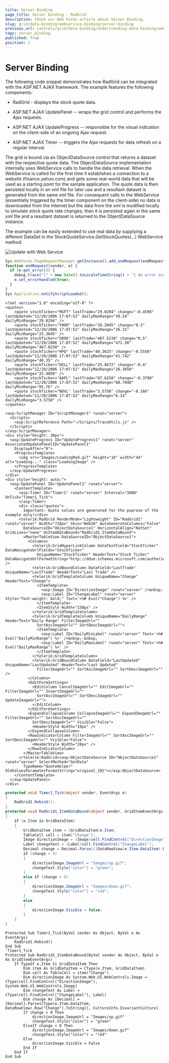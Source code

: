 ```yaml
---
title: Server Binding
page_title: Server Binding - RadGrid
description: Check our Web Forms article about Server Binding.
slug: grid/data-binding/webservice-binding/server-binding
previous_url: controls/grid/data-binding/understanding-data-binding/webservice-binding/server-binding
tags: server,binding
published: True
position: 1
---
```


# Server Binding

The following code snippet demonstrates how RadGrid can be integrated with the ASP.NET AJAX framework. The example features the following components:

* RadGrid - displays the stock quote data.

* ASP.NET AJAX UpdatePanel -- wraps the grid control and performs the Ajax requests.

* ASP.NET AJAX UpdateProgress -- responsible for the visual indication on the client-side of an ongoing Ajax request.

* ASP.NET AJAX Timer -- triggers the Ajax requests for data refresh on a regular interval.

The grid is bound via an ObjectDataSource control that returns a dataset with the respective quote data. The ObjectDataSource implementation internally uses WebService calls to handle the data retrieval. When the WebService is called for the first time it establishes a connection to a website (finance.yahoo.com) and gets some real-world data that will be used as a starting point for the sample application. The quote data is then persisted locally in an xml file for later use and a resultant dataset is generated from the same xml file. For consequent calls to the WebService (essentially triggered by the timer component on the client-side) no data is downloaded from the Internet but the data from the xml is modified locally to simulate stock quote rate changes; then it is persisted again in the same xml file and a resultant dataset is returned to the ObjectDataSource instance.

The example can be easily extended to use real data by supplying a different DataSet in the StockQuoteService.GetStockQuotes(...) WebService method.

![Update with Web Service](images/grdUpdateWithWebService.PNG)



````JavaScript
Sys.WebForms.PageRequestManager.getInstance().add_endRequest(endRequest);
function endRequest(sender, e) {
  if (e.get_error()) {
    debug.trace("[" + new Date().toLocaleTimeString() + "] An error occurred while processing the request on the server. Please try again later.");
    e.set_errorHandled(true);
  }
}
Sys.Application.notifyScriptLoaded();
````

````ASP.NET
<?xml version="1.0" encoding="utf-8" ?>
<quotes>  
    <quote stockTicker="MSFT" lastTrade="29.0294" change="-0.4596" lastUpdated="12/20/2006 17:07:52" dailyMaxRange="30.24" dailyMinRange="29.0294" />  
    <quote stockTicker="YHOO" lastTrade="26.2045" change="0.3" lastUpdated="12/20/2006 17:07:52" dailyMaxRange="26.31" dailyMinRange="25.3645" />  
    <quote stockTicker="GOOG" lastTrade="467.5230" change="0.5" lastUpdated="12/20/2006 17:07:52" dailyMaxRange="471.50" dailyMinRange="467.0230" />  
    <quote stockTicker="HPQ" lastTrade="40.3625" change="-0.5550" lastUpdated="12/20/2006 17:07:52" dailyMaxRange="41.742" dailyMinRange="40.35" />  
    <quote stockTicker="DELL" lastTrade="25.8672" change="-0.4" lastUpdated="12/20/2006 17:07:52" dailyMaxRange="26.3650" dailyMinRange="25.4050" />  
    <quote stockTicker="AAPL" lastTrade="87.6258" change="-0.3790" lastUpdated="12/20/2006 17:07:52" dailyMaxRange="88.7048" dailyMinRange="85.76" />  
    <quote stockTicker="NOVL" lastTrade="3.5758" change="-0.166" lastUpdated="12/20/2006 17:07:52" dailyMaxRange="6.14" dailyMinRange="3.5758" />
</quotes>
````

````ASP.NET
<asp:ScriptManager ID="ScriptManager1" runat="server">
  <Scripts>
    <asp:ScriptReference Path="~/Scripts/TraceUtils.js" />
  </Scripts>
</asp:ScriptManager>
<div style="height: 20px">
  <asp:UpdateProgress ID="UpdateProgress1" runat="server" AssociatedUpdatePanelID="UpdatePanel1"
    DisplayAfter="0">
    <ProgressTemplate>
      <img src="Images/LoadingRed.gif" height="16" width="44" alt="Loading..." class="LoadingImage" />
    </ProgressTemplate>
  </asp:UpdateProgress>
</div>
<div style="height: auto;">
  <asp:UpdatePanel ID="UpdatePanel1" runat="server">
    <ContentTemplate>
      <asp:Timer ID="Timer1" runat="server" Interval="3000" OnTick="Timer1_Tick">
      </asp:Timer>
      <div class="quotes">
        Important: Quote values are generated for the puprose of the example only!</div>
      <telerik:RadGrid RenderMode="Lightweight" ID="RadGrid1" runat="server" Width="718px" Skin="Web20" AutoGenerateColumns="False"
        DataSourceID="ObjectDataSource1" HorizontalAlign="NotSet" GridLines="none" OnItemDataBound="RadGrid1_ItemDataBound">
        <MasterTableView DataSourceID="ObjectDataSource1">
          <Columns>
            <telerik:GridHyperLinkColumn DataTextField="StockTicker" DataNavigateUrlFields="StockTicker"
              UniqueName="StockTicker" HeaderText="Stock Ticker" DataNavigateUrlFormatString="http://ddue.schemas.microsoft.com/authoring/2003/5" />
            <telerik:GridBoundColumn DataField="LastTrade" UniqueName="LastTrade" HeaderText="Last Trade" />
            <telerik:GridTemplateColumn UniqueName="Change" HeaderText="Change">
              <ItemTemplate>
                <asp:Image ID="DirectionImage" runat="server" />&nbsp;
                <asp:Label ID="ChangeLabel" runat="server" Style="font-weight: bold;" Text='<%# Eval("Change") %>' />
              </ItemTemplate>
              <ItemStyle Width="150px" />
            </telerik:GridTemplateColumn>
            <telerik:GridTemplateColumn UniqueName="DailyRange" HeaderText="Daily Range" FilterImageUrl=""
              SortAscImageUrl="" SortDescImageUrl="">
              <ItemTemplate>
                <asp:Label ID="DailyMinLabel" runat="server" Text='<%# Eval("DailyMinRange") %>' />&nbsp;-&nbsp;
                <asp:Label ID="DailyMaxLabel" runat="server" Text='<%# Eval("DailyMaxRange") %>' />
              </ItemTemplate>
            </telerik:GridTemplateColumn>
            <telerik:GridBoundColumn DataField="LastUpdated" UniqueName="LastUpdated" HeaderText="Last Updated"
              FilterImageUrl="" SortAscImageUrl="" SortDescImageUrl="" />
          </Columns>
          <EditFormSettings>
            <EditColumn CancelImageUrl="" EditImageUrl="" FilterImageUrl="" InsertImageUrl=""
              SortAscImageUrl="" SortDescImageUrl="" UpdateImageUrl="">
            </EditColumn>
          </EditFormSettings>
          <ExpandCollapseColumn CollapseImageUrl="" ExpandImageUrl="" FilterImageUrl="" SortAscImageUrl=""
            SortDescImageUrl="" Visible="False">
            <HeaderStyle Width="19px" />
          </ExpandCollapseColumn>
          <RowIndicatorColumn FilterImageUrl="" SortAscImageUrl="" SortDescImageUrl="" Visible="False">
            <HeaderStyle Width="20px" />
          </RowIndicatorColumn>
        </MasterTableView>
      </telerik:RadGrid><asp:ObjectDataSource ID="ObjectDataSource1" runat="server" SelectMethod="GetData"
        TypeName="QuoteHelper" OldValuesParameterFormatString="original_{0}"></asp:ObjectDataSource>
    </ContentTemplate>
  </asp:UpdatePanel>
</div>
````
````C#
protected void Timer1_Tick(object sender, EventArgs e)
{
    RadGrid1.Rebind();
}
protected void RadGrid1_ItemDataBound(object sender, GridItemEventArgs e)
{
    if (e.Item is GridDataItem)
    {
        GridDataItem item = (GridDataItem)e.Item;
        TableCell cell = item["Change"];
        Image directionImage = (Image)cell.FindControl("DirectionImage");
        Label changeText = (Label)cell.FindControl("ChangeLabel");
        Decimal change = Decimal.Parse(((DataRowView)e.Item.DataItem).Row["Change"].ToString(), CultureInfo.InvariantCulture);
        if (change > 0)
        {
            directionImage.ImageUrl = "Images/up.gif";
            changeText.Style["color"] = "green";
        }
        else if (change < 0)
        {
            directionImage.ImageUrl = "Images/down.gif";
            changeText.Style["color"] = "red";
        }
        else
        {
            directionImage.Visible = false;
        }
    }
}
````
````VB
Protected Sub Timer1_Tick(ByVal sender As Object, ByVal e As EventArgs)
    RadGrid1.Rebind()
End Sub
'Timer1_Tick
Protected Sub RadGrid1_ItemDataBound(ByVal sender As Object, ByVal e As GridItemEventArgs)
    If TypeOf e.Item Is GridDataItem Then
        Dim item As GridDataItem = CType(e.Item, GridDataItem)
        Dim cell As TableCell = item("Change")
        Dim directionImage As System.Web.UI.WebControls.Image = CType(cell.FindControl("DirectionImage"), System.Web.UI.WebControls.Image)
        Dim changeText As Label = CType(cell.FindControl("ChangeLabel"), Label)
        Dim change As [Decimal] = [Decimal].Parse(CType(e.Item.DataItem, DataRowView).Row("Change").ToString(), CultureInfo.InvariantCulture)
        If change > 0 Then
            directionImage.ImageUrl = "Images/up.gif"
            changeText.Style("color") = "green"
        ElseIf change < 0 Then
            directionImage.ImageUrl = "Images/down.gif"
            changeText.Style("color") = "red"
        Else
            directionImage.Visible = False
        End If
    End If
End Sub
````





